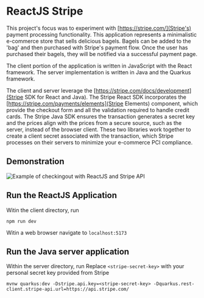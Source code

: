 # ReactJS Stripe
This project's focus was to experiment with [https://stripe.com/](Stripe's) payment processing functionality. This application represents a minimalistic e-commerce store that sells delicious bagels. Bagels can be added to the 'bag' and then purchased with Stripe's payment flow. Once the user has purchased their bagels, they will be notified via a successful payment page.


The client portion of the application is written in JavaScript with the React framework. The server implementation is written in Java and the Quarkus framework.


The client and server leverage the [https://stripe.com/docs/development](Stripe SDK for React and Java). The Stripe React SDK incorporates the [https://stripe.com/payments/elements](Stripe Elements) component, which provide the checkout form and all the validation required to handle credit cards. The Stripe Java SDK ensures the transaction generates a secret key and the prices align with the prices from a secure source, such as the server, instead of the browser client. These two libraries work together to create a client secret associated with the transaction, which Stripe processes on their servers to minimize your e-commerce PCI compliance.


## Demonstration
![Example of checkingout with ReactJS and Stripe API](./documentation/example.gif)

## Run the ReactJS Application
Witin the client directory, run
```shell
npm run dev
```
Witin a web browser navigate to `localhost:5173`

## Run the Java server application
Within the server directory, run
Replace `<stripe-secret-key>` with your personal secret key provided from Stripe
```shell
mvnw quarkus:dev -Dstripe.api.key=<stripe-secret-key> -Dquarkus.rest-client.stripe-api.url=https://api.stripe.com/
```
